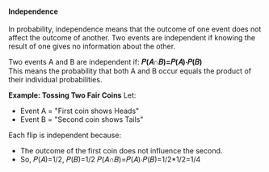 #### Independence
In probability, independence means that the outcome of one event does not affect the outcome of another. Two events are independent if knowing the result of one gives no information about the other.  

Two events A and B are independent if: **𝑃(𝐴∩𝐵)=𝑃(𝐴)⋅𝑃(𝐵)**  
This means the probability that both A and B occur equals the product of their individual probabilities.

**Example: Tossing Two Fair Coins**
Let:
- Event A = "First coin shows Heads"
- Event B = "Second coin shows Tails"

Each flip is independent because:
- The outcome of the first coin does not influence the second.
- So, 𝑃(𝐴)=1/2, 𝑃(𝐵)=1/2
      𝑃(𝐴∩𝐵)=𝑃(𝐴)⋅𝑃(𝐵)=1/2*1/2=1/4
